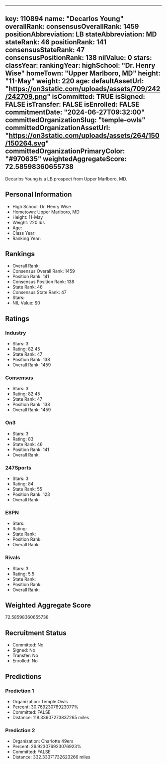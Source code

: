 ---
  key: 110894
  name: "Decarlos Young"
  overallRank: 
  consensusOverallRank: 1459
  positionAbbreviation: LB
  stateAbbreviation: MD
  stateRank: 46
  positionRank: 141
  consensusStateRank: 47
  consensusPositionRank: 138
  nilValue: 0
  stars: 
  classYear: 
  rankingYear: 
  highSchool: "Dr. Henry Wise"
  homeTown: "Upper Marlboro, MD"
  height: "11-May"
  weight: 220
  age: 
  defaultAssetUrl: "https://on3static.com/uploads/assets/709/242/242709.png"
  isCommitted: TRUE
  isSigned: FALSE
  isTransfer: FALSE
  isEnrolled: FALSE
  commitmentDate: "2024-06-27T09:32:00"
  committedOrganizationSlug: "temple-owls"
  committedOrganizationAssetUrl: "https://on3static.com/uploads/assets/264/150/150264.svg"
  committedOrganizationPrimaryColor: "#970635"
  weightedAggregateScore: 72.58598360655738
  ---
  
  Decarlos Young is a LB prospect from Upper Marlboro, MD.
  
  ## Personal Information
  - High School: Dr. Henry Wise
  - Hometown: Upper Marlboro, MD
  - Height: 11-May
  - Weight: 220 lbs
  - Age: 
  - Class Year: 
  - Ranking Year: 
  
  ## Rankings
  - Overall Rank: 
  - Consensus Overall Rank: 1459
  - Position Rank: 141
  - Consensus Position Rank: 138
  - State Rank: 46
  - Consensus State Rank: 47
  - Stars: 
  - NIL Value: $0
  
  ## Ratings
  
  ### Industry
  - Stars: 3
  - Rating: 82.45
  - State Rank: 47
  - Position Rank: 138
  - Overall Rank: 1459
  
  ### Consensus
  - Stars: 3
  - Rating: 82.45
  - State Rank: 47
  - Position Rank: 138
  - Overall Rank: 1459
  
  ### On3
  - Stars: 3
  - Rating: 83
  - State Rank: 46
  - Position Rank: 141
  - Overall Rank: 
  
  ### 247Sports
  - Stars: 3
  - Rating: 84
  - State Rank: 55
  - Position Rank: 123
  - Overall Rank: 
  
  ### ESPN
  - Stars: 
  - Rating: 
  - State Rank: 
  - Position Rank: 
  - Overall Rank: 
  
  ### Rivals
  - Stars: 3
  - Rating: 5.5
  - State Rank: 
  - Position Rank: 
  - Overall Rank: 
  
  ## Weighted Aggregate Score
  72.58598360655738
  
  ## Recruitment Status
  - Committed: No
  - Signed: No
  - Transfer: No
  - Enrolled: No
  
  
  
  ## Predictions
  
  ### Prediction 1
  - Organization: Temple Owls
  - Percent: 30.76923076923077%
  - Committed: FALSE
  - Distance: 118.33607273837265 miles
  
  ### Prediction 2
  - Organization: Charlotte 49ers
  - Percent: 26.923076923076923%
  - Committed: FALSE
  - Distance: 332.33371732623266 miles
  